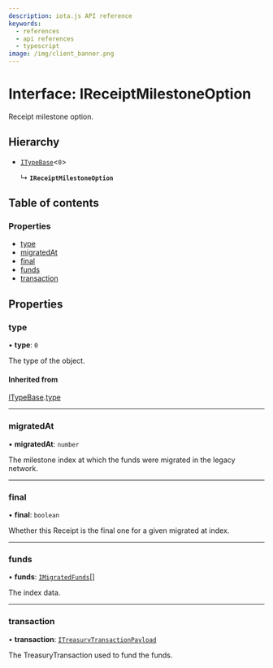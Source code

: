 ```yaml
---
description: iota.js API reference
keywords:
  - references
  - api references
  - typescript
image: /img/client_banner.png
---
```


# Interface: IReceiptMilestoneOption

Receipt milestone option.

## Hierarchy

- [`ITypeBase`](ITypeBase.md)<`0`\>

  ↳ **`IReceiptMilestoneOption`**

## Table of contents

### Properties

- [type](IReceiptMilestoneOption.md#type)
- [migratedAt](IReceiptMilestoneOption.md#migratedat)
- [final](IReceiptMilestoneOption.md#final)
- [funds](IReceiptMilestoneOption.md#funds)
- [transaction](IReceiptMilestoneOption.md#transaction)

## Properties

### type

• **type**: `0`

The type of the object.

#### Inherited from

[ITypeBase](ITypeBase.md).[type](ITypeBase.md#type)

---

### migratedAt

• **migratedAt**: `number`

The milestone index at which the funds were migrated in the legacy network.

---

### final

• **final**: `boolean`

Whether this Receipt is the final one for a given migrated at index.

---

### funds

• **funds**: [`IMigratedFunds`](IMigratedFunds.md)[]

The index data.

---

### transaction

• **transaction**: [`ITreasuryTransactionPayload`](ITreasuryTransactionPayload.md)

The TreasuryTransaction used to fund the funds.
